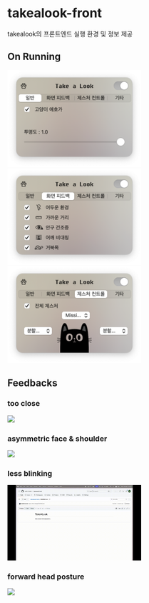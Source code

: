 # takealook-front

takealook의 프론트엔드 실행 환경 및 정보 제공

## On Running

<img src="README_IMAGES/screen1.png" width="300"/>
<img src="README_IMAGES/screen2.png" width="300"/>
<img src="README_IMAGES/screen3.png" width="300"/>

## Feedbacks

### too close
<img src="README_IMAGES/close.gif" width="300"/>

### asymmetric face & shoulder
<img src="README_IMAGES/shoulder.gif" width="300"/>

### less blinking
<img src="README_IMAGES/blink.gif" width="300"/>

### forward head posture
<img src="README_IMAGES/turtle.gif" width="300"/>
